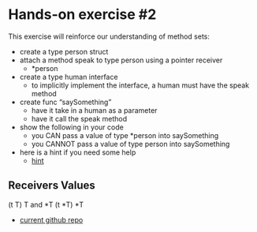 # Hands-on exercise #2

This exercise will reinforce our understanding of method sets:
* create a type person struct
* attach a method speak to type person using a pointer receiver
  * *person
* create a type human interface
  * to implicitly implement the interface, a human must have the speak method
* create func “saySomething” 
  * have it take in a human as a parameter
  * have it call the speak method
* show the following in your code 
  * you CAN pass a value of type *person into saySomething
  * you CANNOT pass a value of type person into saySomething
* here is a hint if you need some help
  * [hint](https://play.golang.org/p/FAwcQbNtMG)

 Receivers       Values
-----------------------------------------------
(t T)           T and *T
(t *T)          *T

* [current github repo](https://github.com/GoesToEleven/go-programming)
